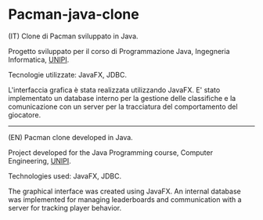# Pacman-java-clone
(IT) Clone di Pacman sviluppato in Java.

Progetto sviluppato per il corso di Programmazione Java, Ingegneria Informatica, [UNIPI](https://github.com/Unipisa). 

Tecnologie utilizzate: JavaFX, JDBC.

L'interfaccia grafica è stata realizzata utilizzando JavaFX. 
E' stato implementato un database interno per la gestione delle classifiche e la comunicazione con un server per la tracciatura del comportamento del giocatore.
_________________________________________________________________________________________________________________________________________________________________

(EN) Pacman clone developed in Java.

Project developed for the Java Programming course, Computer Engineering, [UNIPI](https://github.com/Unipisa).

Technologies used: JavaFX, JDBC.

The graphical interface was created using JavaFX.
An internal database was implemented for managing leaderboards and communication with a server for tracking player behavior.

